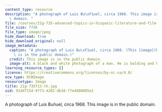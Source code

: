 ```yaml
---
content_type: resource
description: "A photograph of Luis Bu\xF1uel, circa 1968. This image is in the public\
  \ domain. "
file: /courses/21g-735-advanced-topics-in-hispanic-literature-and-film-the-films-of-luis-bunuel-fall-2013/91dd715d97734202db3df7e4888085e2_21g-735f13-th.jpg
file_size: 7736
file_type: image/jpeg
hide_download: true
hide_download_original: null
image_metadata:
  caption: "A photograph of Luis Bu\xF1uel, circa 1968. (This [image](https://en.wikipedia.org/wiki/Luis_Bu%C3%B1uel)\
    \ is in the public domain.)"
  credit: This image is in the public domain.
  image-alt: A black and white photograph of a man. He is balding and has a thin mustache.
learning_resource_types: []
license: https://creativecommons.org/licenses/by-nc-sa/4.0/
ocw_type: OCWImage
resourcetype: Image
title: 21g-735f13-th.jpg
uid: 91dd715d-9773-4202-db3d-f7e4888085e2
---
```

A photograph of Luis Buñuel, circa 1968. This image is in the public domain. 